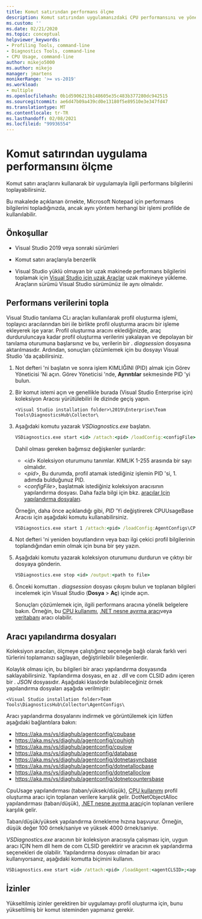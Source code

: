 ```yaml
---
title: Komut satırından performans ölçme
description: Komut satırından uygulamanızdaki CPU performansını ve yönetilen bellek kullanımını ölçün.
ms.custom: ''
ms.date: 02/21/2020
ms.topic: conceptual
helpviewer_keywords:
- Profiling Tools, command-line
- Diagnostics Tools, command-line
- CPU Usage, command-line
author: mikejo5000
ms.author: mikejo
manager: jmartens
monikerRange: '>= vs-2019'
ms.workload:
- multiple
ms.openlocfilehash: 0b1d5906213b148605e35c483b377280dc942515
ms.sourcegitcommit: ae6d47b09a439cd0e13180f5e89510e3e347fd47
ms.translationtype: MT
ms.contentlocale: tr-TR
ms.lasthandoff: 02/08/2021
ms.locfileid: "99936554"
---
```

# <a name="measure-application-performance-from-the-command-line"></a>Komut satırından uygulama performansını ölçme

Komut satırı araçlarını kullanarak bir uygulamayla ilgili performans bilgilerini toplayabilirsiniz.

Bu makalede açıklanan örnekte, Microsoft Notepad için performans bilgilerini topladığınızda, ancak aynı yöntem herhangi bir işlemi profilde de kullanılabilir.

## <a name="prerequisites"></a>Önkoşullar

* Visual Studio 2019 veya sonraki sürümleri

* Komut satırı araçlarıyla benzerlik

* Visual Studio yüklü olmayan bir uzak makinede performans bilgilerini toplamak için [Visual Studio için uzak Araçlar](https://visualstudio.microsoft.com/downloads#remote-tools-for-visual-studio-2019) uzak makineye yükleme. Araçların sürümü Visual Studio sürümünüz ile aynı olmalıdır.

## <a name="collect-performance-data"></a>Performans verilerini topla

Visual Studio tanılama CLı araçları kullanılarak profil oluşturma işlemi, toplayıcı aracılarından biri ile birlikte profil oluşturma aracını bir işleme ekleyerek işe yarar. Profil oluşturma aracını eklediğinizde, araç durduruluncaya kadar profil oluşturma verilerini yakalayan ve depolayan bir tanılama oturumuna başlarsınız ve bu, verilerin bir *. diagsession* dosyasına aktarılmasıdır. Ardından, sonuçları çözümlemek için bu dosyayı Visual Studio 'da açabilirsiniz.

1. Not defteri 'ni başlatın ve sonra işlem KIMLIĞINI (PID) almak için Görev Yöneticisi 'Ni açın. Görev Yöneticisi 'nde, **Ayrıntılar** sekmesinde PID 'yi bulun.

1. Bir komut istemi açın ve genellikle burada (Visual Studio Enterprise için) koleksiyon Aracısı yürütülebiliri ile dizinde geçiş yapın.

   ```<Visual Studio installation folder>\2019\Enterprise\Team Tools\DiagnosticsHub\Collector\```

1. Aşağıdaki komutu yazarak *VSDiagnostics.exe* başlatın.

   ```cmd
   VSDiagnostics.exe start <id> /attach:<pid> /loadConfig:<configFile>
   ```

   Dahil olması gereken bağımsız değişkenler şunlardır:

   * \<*id*> Koleksiyon oturumunu tanımlar. KIMLIK 1-255 arasında bir sayı olmalıdır.
   * \<*pid*>, Bu durumda, profil atamak istediğiniz işlemin PID 'si, 1. adımda bulduğunuz PID.
   * \<*configFile*>, başlatmak istediğiniz koleksiyon aracısının yapılandırma dosyası. Daha fazla bilgi için bkz. [aracılar Için yapılandırma dosyaları](#config_file).

   Örneğin, daha önce açıklandığı gibi, *PID* 'Yi değiştirerek CPUUsageBase Aracısı için aşağıdaki komutu kullanabilirsiniz.

   ```cmd
   VSDiagnostics.exe start 1 /attach:<pid> /loadConfig:AgentConfigs\CPUUsageLow.json
   ```

1. Not defteri 'ni yeniden boyutlandırın veya bazı ilgi çekici profil bilgilerinin toplandığından emin olmak için buna bir şey yazın.

1. Aşağıdaki komutu yazarak koleksiyon oturumunu durdurun ve çıktıyı bir dosyaya gönderin.

   ```cmd
   VSDiagnostics.exe stop <id> /output:<path to file>
   ```

1. Önceki komuttan *. diagsession* dosyası çıkışını bulun ve toplanan bilgileri incelemek için Visual Studio (**Dosya**  >  **Aç**) içinde açın.

   Sonuçları çözümlemek için, ilgili performans aracına yönelik belgelere bakın. Örneğin, bu [CPU kullanımı](../profiling/cpu-usage.md), [.NET nesne ayırma aracı](../profiling/dotnet-alloc-tool.md)veya [veritabanı](../profiling/analyze-database.md) aracı olabilir.

## <a name="agent-configuration-files"></a><a name="config_file"></a> Aracı yapılandırma dosyaları

Koleksiyon aracıları, ölçmeye çalıştığınız seçeneğe bağlı olarak farklı veri türlerini toplamanızı sağlayan, değiştirilebilir bileşenlerdir.

Kolaylık olması için, bu bilgileri bir aracı yapılandırma dosyasında saklayabilirsiniz. Yapılandırma dosyası, en az *. dll* ve com CLSID adını içeren bir *. JSON* dosyasıdır. Aşağıdaki klasörde bulabileceğiniz örnek yapılandırma dosyaları aşağıda verilmiştir:

```<Visual Studio installation folder>Team Tools\DiagnosticsHub\Collector\AgentConfigs\```

Aracı yapılandırma dosyalarını indirmek ve görüntülemek için lütfen aşağıdaki bağlantılara bakın:

- https://aka.ms/vs/diaghub/agentconfig/cpubase
- https://aka.ms/vs/diaghub/agentconfig/cpuhigh
- https://aka.ms/vs/diaghub/agentconfig/cpulow
- https://aka.ms/vs/diaghub/agentconfig/database
- https://aka.ms/vs/diaghub/agentconfig/dotnetasyncbase
- https://aka.ms/vs/diaghub/agentconfig/dotnetallocbase
- https://aka.ms/vs/diaghub/agentconfig/dotnetalloclow
- https://aka.ms/vs/diaghub/agentconfig/dotnetcountersbase

CpuUsage yapılandırması (taban/yüksek/düşük), [CPU kullanımı](../profiling/cpu-usage.md) profil oluşturma aracı için toplanan verilere karşılık gelir.
DotNetObjectAlloc yapılandırması (taban/düşük), [.NET nesne ayırma aracı](../profiling/dotnet-alloc-tool.md)için toplanan verilere karşılık gelir.

Taban/düşük/yüksek yapılandırma örnekleme hızına başvurur. Örneğin, düşük değer 100 örnek/saniye ve yüksek 4000 örnek/saniye.

*VSDiagnostics.exe* aracının bir koleksiyon aracısıyla çalışması için, uygun aracı IÇIN hem dll hem de com CLSID gerektirir ve aracının ek yapılandırma seçenekleri de olabilir. Yapılandırma dosyası olmadan bir aracı kullanıyorsanız, aşağıdaki komutta biçimini kullanın.

```cmd
VSDiagnostics.exe start <id> /attach:<pid> /loadAgent:<agentCLSID>;<agentName>[;<config>]
```

## <a name="permissions"></a>İzinler

Yükseltilmiş izinler gerektiren bir uygulamayı profil oluşturma için, bunu yükseltilmiş bir komut isteminden yapmanız gerekir.
